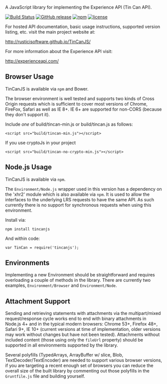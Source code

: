 A JavaScript library for implementing the Experience API (Tin Can API).

[![Build Status](https://travis-ci.org/RusticiSoftware/TinCanJS.png)](https://travis-ci.org/RusticiSoftware/TinCanJS)
[![GitHub release](https://img.shields.io/github/release/RusticiSoftware/TinCanJS.svg?maxAge=2592000)](https://github.com/RusticiSoftware/TinCanJS/releases)
[![npm](https://img.shields.io/npm/v/tincanjs.svg?maxAge=2592000)](https://www.npmjs.com/package/tincanjs)
[![license](https://img.shields.io/github/license/RUsticiSoftware/TinCanJS.svg?maxAge=2592000)]()

For hosted API documentation, basic usage instructions, supported version listing, etc. visit the main project website at:

http://rusticisoftware.github.io/TinCanJS/

For more information about the Experience API visit:

http://experienceapi.com/

Browser Usage
-------------

TinCanJS is available via `npm` and Bower.

The browser environment is well tested and supports two kinds of Cross Origin requests which
is sufficient to cover most versions of Chrome, FireFox, Safari as well as IE 8+. IE 6+ are
supported for non-CORS (because they don't support it).

Include *one* of build/tincan-min.js or build/tincan.js as follows:

    <script src="build/tincan-min.js"></script>
    
If you use cryptoJs in your project

    <script src="build/tincan-no-crypto-min.js"></script>
    

Node.js Usage
-------------

TinCanJS is available via `npm`.

The `Environment/Node.js` wrapper used in this version has a dependency on the 'xhr2' module
which is also available via `npm`. It is used to allow the interfaces to the underlying LRS
requests to have the same API. As such currently there is no support for synchronous requests
when using this environment.

Install via:

    npm install tincanjs

And within code:

    var TinCan = require('tincanjs');

Environments
------------

Implementing a new Environment should be straightforward and requires overloading a couple
of methods in the library. There are currently two examples, `Environment/Browser`
and `Environment/Node`.

Attachment Support
------------------

Sending and retrieving statements with attachments via the multipart/mixed request/response
cycle works end to end with binary attachments in Node.js 4+ and in the typical modern browsers:
Chrome 53+, Firefox 48+, Safari 9+, IE 10+ (current versions at time of implementation, older versions
may work without changes but have not been tested). Attachments without included content (those using
only the `fileUrl` property) should be supported in all environments supported by the library.

Several polyfills (TypedArrays, ArrayBuffer w/ slice, Blob, TextDecoder/TextEncoder) are needed
to support various browser versions, if you are targeting a recent enough set of browsers you
can reduce the overall size of the built library by commenting out those polyfills in the
`Gruntfile.js` file and building yourself.
